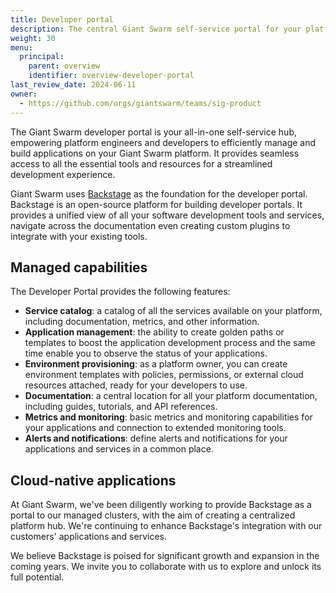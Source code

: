 ```yaml
---
title: Developer portal
description: The central Giant Swarm self-service portal for your platform engineers and developers.
weight: 30
menu:
  principal:
    parent: overview
    identifier: overview-developer-portal
last_review_date: 2024-06-11
owner:
  - https://github.com/orgs/giantswarm/teams/sig-product
---
```


The Giant Swarm developer portal is your all-in-one self-service hub, empowering platform engineers and developers to efficiently manage and build applications on your Giant Swarm platform. It provides seamless access to all the essential tools and resources for a streamlined development experience.

Giant Swarm uses [Backstage](https://www.cncf.io/projects/backstage/) as the foundation for the developer portal. Backstage is an open-source platform for building developer portals. It provides a unified view of all your software development tools and services, navigate across the documentation even creating custom plugins to integrate with your existing tools.

## Managed capabilities

The Developer Portal provides the following features:

- **Service catalog**: a catalog of all the services available on your platform, including documentation, metrics, and other information.
- **Application management**: the ability to create golden paths or templates to boost the application development process and the same time enable you to observe the status of your applications.
- **Environment provisioning**: as a platform owner, you can create environment templates with policies, permissions, or external cloud resources attached, ready for your developers to use.
- **Documentation**: a central location for all your platform documentation, including guides, tutorials, and API references.
- **Metrics and monitoring**: basic metrics and monitoring capabilities for your applications and connection to extended monitoring tools.
- **Alerts and notifications**: define alerts and notifications for your applications and services in a common place.

## Cloud-native applications

At Giant Swarm, we've been diligently working to provide Backstage as a portal to our managed clusters, with the aim of creating a centralized platform hub. We're continuing to enhance Backstage's integration with our customers' applications and services.

We believe Backstage is poised for significant growth and expansion in the coming years. We invite you to collaborate with us to explore and unlock its full potential.
